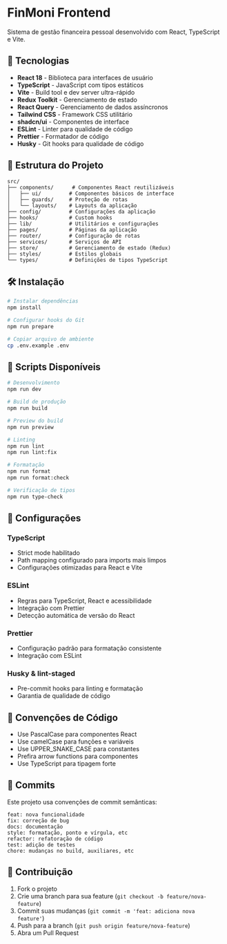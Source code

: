 # FinMoni Frontend

Sistema de gestão financeira pessoal desenvolvido com React, TypeScript e Vite.

## 🚀 Tecnologias

- **React 18** - Biblioteca para interfaces de usuário
- **TypeScript** - JavaScript com tipos estáticos
- **Vite** - Build tool e dev server ultra-rápido
- **Redux Toolkit** - Gerenciamento de estado
- **React Query** - Gerenciamento de dados assíncronos
- **Tailwind CSS** - Framework CSS utilitário
- **shadcn/ui** - Componentes de interface
- **ESLint** - Linter para qualidade de código
- **Prettier** - Formatador de código
- **Husky** - Git hooks para qualidade de código

## 📁 Estrutura do Projeto

```
src/
├── components/      # Componentes React reutilizáveis
│   ├── ui/         # Componentes básicos de interface
│   ├── guards/     # Proteção de rotas
│   └── layouts/    # Layouts da aplicação
├── config/         # Configurações da aplicação
├── hooks/          # Custom hooks
├── lib/            # Utilitários e configurações
├── pages/          # Páginas da aplicação
├── router/         # Configuração de rotas
├── services/       # Serviços de API
├── store/          # Gerenciamento de estado (Redux)
├── styles/         # Estilos globais
└── types/          # Definições de tipos TypeScript
```

## 🛠️ Instalação

```bash
# Instalar dependências
npm install

# Configurar hooks do Git
npm run prepare

# Copiar arquivo de ambiente
cp .env.example .env
```

## 🚀 Scripts Disponíveis

```bash
# Desenvolvimento
npm run dev

# Build de produção
npm run build

# Preview do build
npm run preview

# Linting
npm run lint
npm run lint:fix

# Formatação
npm run format
npm run format:check

# Verificação de tipos
npm run type-check
```

## 🔧 Configurações

### TypeScript

- Strict mode habilitado
- Path mapping configurado para imports mais limpos
- Configurações otimizadas para React e Vite

### ESLint

- Regras para TypeScript, React e acessibilidade
- Integração com Prettier
- Detecção automática de versão do React

### Prettier

- Configuração padrão para formatação consistente
- Integração com ESLint

### Husky & lint-staged

- Pre-commit hooks para linting e formatação
- Garantia de qualidade de código

## 🎨 Convenções de Código

- Use PascalCase para componentes React
- Use camelCase para funções e variáveis
- Use UPPER_SNAKE_CASE para constantes
- Prefira arrow functions para componentes
- Use TypeScript para tipagem forte

## 📝 Commits

Este projeto usa convenções de commit semânticas:

```
feat: nova funcionalidade
fix: correção de bug
docs: documentação
style: formatação, ponto e vírgula, etc
refactor: refatoração de código
test: adição de testes
chore: mudanças no build, auxiliares, etc
```

## 🤝 Contribuição

1. Fork o projeto
2. Crie uma branch para sua feature (`git checkout -b feature/nova-feature`)
3. Commit suas mudanças (`git commit -m 'feat: adiciona nova feature'`)
4. Push para a branch (`git push origin feature/nova-feature`)
5. Abra um Pull Request

